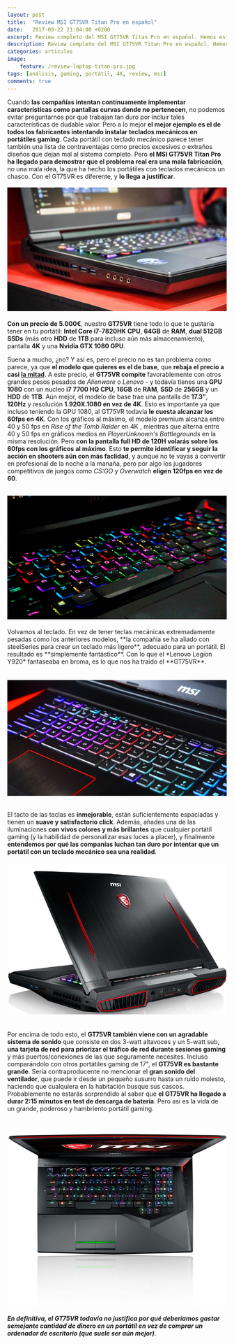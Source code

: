 ```yaml
---
layout: post
title:  "Review MSI GT75VR Titan Pro en español"
date:   2017-09-22 21:04:00 +0200
excerpt: Review completo del MSI GT75VR Titan Pro en español. Hemos estudiado todas sus componentes y realizado un exhaustivo análisis completo, y este es el resultado final.
description: Review completo del MSI GT75VR Titan Pro en español. Hemos estudiado y realizado el análisis completo, y este es el resultado.
categories: articulos
image:
    feature: /review-laptop-titan-pro.jpg
tags: [análisis, gaming, portátil, 4K, review, msi]
comments: true
---
```

<!--more-->
<!-- more -->
Cuando **las compañías intentan continuamente implementar características como pantallas curvas donde no pertenecen**, no podemos evitar preguntarnos por qué trabajan tan duro por incluir tales características de dudable valor. Pero a lo mejor **el mejor ejemplo es el de todos los fabricantes intentando instalar teclados mecánicos en portátiles gaming**. Cada portátil con teclado mecánico parece tener también una lista de contraventajas como precios excesivos o extraños diseños que dejan mal al sistema completo. Pero **el MSI GT75VR Titan Pro ha llegado para demostrar que el problema real era una mala fabricación**, no una mala idea, la que ha hecho los portátiles con teclados mecánicos un chasco. Con el GT75VR es diferente, y **lo llega a justificar**.
<br /><br />
<img src="/images/pictures/titan-pro-1.jpg">
<br /><br />
**Con un precio de 5.000€**, nuestro **GT75VR** tiene todo lo que te gustaría tener en tu portátil: **Intel Core i7-7820HK CPU**, **64GB** de **RAM**, **dual 512GB SSDs** (más otro **HDD** de **1TB** para incluso aún más almacenamiento), pantalla **4K** y una **Nvidia GTX 1080 GPU**.

Suena a mucho, ¿no? Y así es, pero el precio no es tan problema como parece, ya que **el modelo que quieres es el de base**, que **rebaja el precio a casi <u>la mitad</u>**. A este precio, el **GT75VR compite** favorablemente con otros grandes pesos pesados de *Alienware* o *Lenovo* - y todavía tienes una **GPU 1080** con un nucleo **i7 7700 HQ CPU**, **16GB** de **RAM**, **SSD** de **256GB** y un **HDD** de **1TB**. Aún mejor, el modelo de base trae una pantalla de **17.3"**, **120Hz** y resolución **1.920X.1080 en vez de 4K**. Esto es importante ya que incluso teniendo la GPU 1080, al GT75VR todavía **le cuesta alcanzar los 60fps en 4K**. Con los gráficos al máximo, el modelo premium alcanza entre 40 y 50 fps en *Rise of the Tomb Raider* en 4K , mientras que alterna entre 40 y 50 fps en gráficos medios en *PlayerUnknown's Battlegrounds* en la misma resolución. Pero **con la pantalla full HD de 120H volarás sobre los 60fps con los gráficos al máximo**. Esto **te permite identificar y seguir la acción en shooters aún con más faclidad**, y aunque no te vayas a convertir en profesional de la noche a la manaña, pero por algo los jugadores competitivos de juegos como *CS:GO* y *Overwatch* **eligen 120fps en vez de 60**.
<br /><br />
<center><img src="/images/pictures/titan-pro-2.gif"></center><br />
Volvamos al teclado. En vez de tener teclas mecánicas extremadamente pesadas como los anteriores modelos, **la compañía se ha aliado con steelSeries para crear un teclado más ligero**, adecuado para un  portátil. El resultado es **simplemente fantástico**. Con lo que el *Lenovo Legion Y920* fantaseaba en broma, es lo que nos ha traido el **GT75VR**.
<br /><br /><br />
<img src="/images/pictures/titan-pro-3.jpg">
<br /><br />

El tacto de las teclas es **inmejorable**, están suficientemente espaciadas y tienen un **suave y satisfactorio click**. Además, añades una de las iluminaciones **con vivos colores y más brillantes** que cualquier portátil gaming (y la habilidad de personalizar esas luces a placer), y finalmente **entendemos por qué las companías luchan tan duro por intentar que un portátil con un teclado mecánico sea una realidad**.
<br /><br />
<img src="/images/pictures/titan-pro-4.jpg">
<br /><br /><br />
Por encima de todo esto, el **GT75VR también viene con un agradable sistema de sonido** que consiste en dos 3-watt altavoces y un 5-watt sub, **una tarjeta de red para priorizar el tráfico de red durante sesiones gaming** y más puertos/conexiones de las que seguramente necesites. Incluso comparándolo con otros portátiles gaming de 17", el **GT75VR es bastante grande**. Sería contraproducente no mencionar el **gran sonido del ventilador**, que puede ir desde un pequeño susurro hasta un ruido molesto, haciendo que cualquiera en la habitación busque sus cascos. Probablemente no estarás sorprendido al saber que **el GT75VR ha llegado a durar 2:15 minutos en test de descarga de batería**. Pero así es la vida de un grande, poderoso y hambriento portátil gaming.
<br /><br /><br />
<img src="/images/pictures/titan-pro-5.jpg">
<br /><br />
<b><i>En definitiva, el GT75VR todavía no justifica por qué deberíamos gastar semejante cantidad de dinero en un portátil en vez de comprar un ordenador de escritorio (que suele ser aún mejor)</i></b>. 
